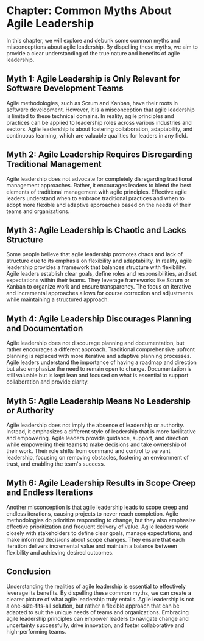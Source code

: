 Chapter: Common Myths About Agile Leadership
============================================

In this chapter, we will explore and debunk some common myths and misconceptions about agile leadership. By dispelling these myths, we aim to provide a clear understanding of the true nature and benefits of agile leadership.

Myth 1: Agile Leadership is Only Relevant for Software Development Teams
------------------------------------------------------------------------

Agile methodologies, such as Scrum and Kanban, have their roots in software development. However, it is a misconception that agile leadership is limited to these technical domains. In reality, agile principles and practices can be applied to leadership roles across various industries and sectors. Agile leadership is about fostering collaboration, adaptability, and continuous learning, which are valuable qualities for leaders in any field.

Myth 2: Agile Leadership Requires Disregarding Traditional Management
---------------------------------------------------------------------

Agile leadership does not advocate for completely disregarding traditional management approaches. Rather, it encourages leaders to blend the best elements of traditional management with agile principles. Effective agile leaders understand when to embrace traditional practices and when to adopt more flexible and adaptive approaches based on the needs of their teams and organizations.

Myth 3: Agile Leadership is Chaotic and Lacks Structure
-------------------------------------------------------

Some people believe that agile leadership promotes chaos and lack of structure due to its emphasis on flexibility and adaptability. In reality, agile leadership provides a framework that balances structure with flexibility. Agile leaders establish clear goals, define roles and responsibilities, and set expectations within their teams. They leverage frameworks like Scrum or Kanban to organize work and ensure transparency. The focus on iterative and incremental approaches allows for course correction and adjustments while maintaining a structured approach.

Myth 4: Agile Leadership Discourages Planning and Documentation
---------------------------------------------------------------

Agile leadership does not discourage planning and documentation, but rather encourages a different approach. Traditional comprehensive upfront planning is replaced with more iterative and adaptive planning processes. Agile leaders understand the importance of having a roadmap and direction but also emphasize the need to remain open to change. Documentation is still valuable but is kept lean and focused on what is essential to support collaboration and provide clarity.

Myth 5: Agile Leadership Means No Leadership or Authority
---------------------------------------------------------

Agile leadership does not imply the absence of leadership or authority. Instead, it emphasizes a different style of leadership that is more facilitative and empowering. Agile leaders provide guidance, support, and direction while empowering their teams to make decisions and take ownership of their work. Their role shifts from command and control to servant leadership, focusing on removing obstacles, fostering an environment of trust, and enabling the team's success.

Myth 6: Agile Leadership Results in Scope Creep and Endless Iterations
----------------------------------------------------------------------

Another misconception is that agile leadership leads to scope creep and endless iterations, causing projects to never reach completion. Agile methodologies do prioritize responding to change, but they also emphasize effective prioritization and frequent delivery of value. Agile leaders work closely with stakeholders to define clear goals, manage expectations, and make informed decisions about scope changes. They ensure that each iteration delivers incremental value and maintain a balance between flexibility and achieving desired outcomes.

Conclusion
----------

Understanding the realities of agile leadership is essential to effectively leverage its benefits. By dispelling these common myths, we can create a clearer picture of what agile leadership truly entails. Agile leadership is not a one-size-fits-all solution, but rather a flexible approach that can be adapted to suit the unique needs of teams and organizations. Embracing agile leadership principles can empower leaders to navigate change and uncertainty successfully, drive innovation, and foster collaborative and high-performing teams.
